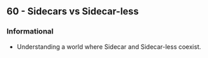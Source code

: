 ## 60 - Sidecars vs Sidecar-less
### Informational
- Understanding a world where Sidecar and Sidecar-less coexist.